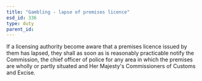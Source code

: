 ```yaml
---
title: "Gambling - lapse of premises licence"
esd_id: 336
type: duty
parent_id:  
---
```


If a licensing authority become aware that a premises licence issued by them has lapsed, they shall as soon as is reasonably practicable notify the Commission, the chief officer of police for any area in which the premises are wholly or partly situated and Her Majesty's Commissioners of Customs and Excise.

